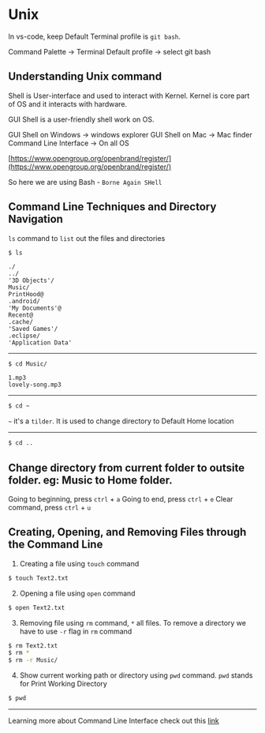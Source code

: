 # Unix

In vs-code, keep Default Terminal profile is `git bash`.

Command Palette -> Terminal Default profile -> select git bash

## Understanding Unix command

Shell is User-interface and used to interact with Kernel. Kernel is core part of OS and it interacts with hardware.

GUI Shell is a user-friendly shell work on OS.

GUI Shell on Windows   -> windows explorer
GUI Shell on Mac       -> Mac finder
Command Line Interface -> On all OS 


[https://www.opengroup.org/openbrand/register/](https://www.opengroup.org/openbrand/register/)


So here we are using Bash - `Borne Again SHell`

## Command Line Techniques and Directory Navigation
`ls` command to `list` out the files and directories

```bash
$ ls 
```
```shell 
./           
../         
'3D Objects'/
Music/
PrintHood@
.android/
'My Documents'@
Recent@
.cache/
'Saved Games'/
.eclipse/
'Application Data'
```


---

```
$ cd Music/
```

```shell
1.mp3
lovely-song.mp3
```
---

```bash
$ cd ~ 
``` 
`~` it's a `tilder`. It is used to change directory to Default Home location

---

```bash
$ cd ..
```
Change directory from current folder to outsite folder. eg: Music to Home folder.
---

Going to beginning, press `ctrl` + `a`
Going to end, press       `ctrl` + `e`
Clear command, press `ctrl` + `u`


## Creating, Opening, and Removing Files through the Command Line

1. Creating a file using `touch` command

```bash
$ touch Text2.txt
```

2. Opening a file using `open` command
```bash
$ open Text2.txt
```

3. Removing file using `rm` command, `*` all files. To remove a directory we have to use `-r` flag in `rm` command
```bash
$ rm Text2.txt
$ rm *
$ rm -r Music/
```

4. Show current working path or directory using `pwd` command. `pwd` stands for Print Working Directory
```bash
$ pwd
```

---
Learning more about Command Line Interface check out this [link](https://www.learnenough.com/command-line-tutorial)

